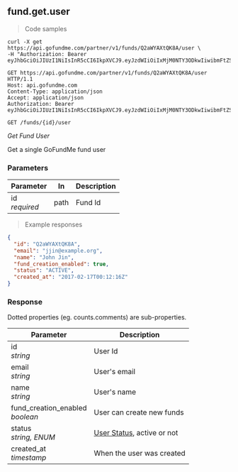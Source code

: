 ## fund.get.user

> Code samples

````shell
curl -X get https://api.gofundme.com/partner/v1/funds/Q2aWYAXtQK8A/user \
-H "Authorization: Bearer eyJhbGciOiJIUzI1NiIsInR5cCI6IkpXVCJ9.eyJzdWIiOiIxMjM0NTY3ODkwIiwibmFtZSI6IkpvaG4gRG9lIiwiYWRtaW4iOnRydWV9.TJVA95OrM7E2cBab30RMHrHDcEfxjoYZgeFONFh7HgQ"
````

````http
GET https://api.gofundme.com/partner/v1/funds/Q2aWYAXtQK8A/user HTTP/1.1
Host: api.gofundme.com
Content-Type: application/json
Accept: application/json
Authorization: Bearer eyJhbGciOiJIUzI1NiIsInR5cCI6IkpXVCJ9.eyJzdWIiOiIxMjM0NTY3ODkwIiwibmFtZSI6IkpvaG4gRG9lIiwiYWRtaW4iOnRydWV9.TJVA95OrM7E2cBab30RMHrHDcEfxjoYZgeFONFh7HgQ
````

`GET /funds/{id}/user`

*Get Fund User*

Get a single GoFundMe fund user

### Parameters

Parameter|In|Description
---|---|---|
id<br>*required*|path|Fund Id

> Example responses

````json
{
  "id": "Q2aWYAXtQK8A",
  "email": "jjin@example.org",
  "name": "John Jin",
  "fund_creation_enabled": true,
  "status": "ACTIVE",
  "created_at": "2017-02-17T00:12:16Z"
}
````

### Response

Dotted properties (eg. counts.comments) are sub-properties.

Parameter|Description
---|---|
id<br>*string*|User Id
email<br>*string*|User's email
name<br>*string*|User's name
fund_creation_enabled<br>*boolean*|User can create new funds
status<br>*string, ENUM*|[User Status](#user-status), active or not
created_at<br>*timestamp*|When the user was created
